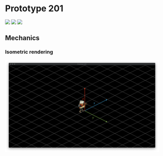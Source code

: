 # Prototype 201
[![](https://img.shields.io/badge/Boost-1.75.0-brightgreen)](https://www.boost.org/)
[![](https://img.shields.io/badge/Eigen-3.3.9-brightgreen)](http://eigen.tuxfamily.org/)
[![](https://img.shields.io/badge/SDL2-2.0.14-brightgreen)](https://www.libsdl.org/)

## Mechanics
### Isometric rendering
![](https://raw.githubusercontent.com/aegooby/prototype-201/master/docs/isometric-axis.png)
